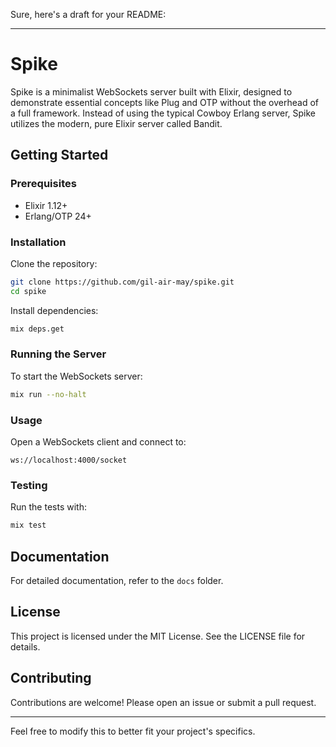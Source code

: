 Sure, here's a draft for your README:

---

# Spike

Spike is a minimalist WebSockets server built with Elixir, designed to demonstrate essential concepts like Plug and OTP without the overhead of a full framework. Instead of using the typical Cowboy Erlang server, Spike utilizes the modern, pure Elixir server called Bandit.

## Getting Started

### Prerequisites

- Elixir 1.12+
- Erlang/OTP 24+

### Installation

Clone the repository:

```bash
git clone https://github.com/gil-air-may/spike.git
cd spike
```

Install dependencies:

```bash
mix deps.get
```

### Running the Server

To start the WebSockets server:

```bash
mix run --no-halt
```

### Usage

Open a WebSockets client and connect to:

```
ws://localhost:4000/socket
```

### Testing

Run the tests with:

```bash
mix test
```

## Documentation

For detailed documentation, refer to the `docs` folder.

## License

This project is licensed under the MIT License. See the LICENSE file for details.

## Contributing

Contributions are welcome! Please open an issue or submit a pull request.

---

Feel free to modify this to better fit your project's specifics.